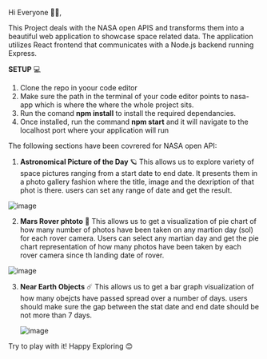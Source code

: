 Hi Everyone 👋🏻,

This Project deals with the NASA open APIS and transforms them into a beautiful web application to showcase space related data. The application utilizes React frontend that communicates with a Node.js backend running Express.

**SETUP** 💻

1. Clone the repo in yoour code editor
2. Make sure the path in the terminal of your code editor points to nasa-app which is where the where the whole project sits.
3. Run the comand **npm install** to install the required dependancies.
4. Once installed, run the command **npm start** and it will navigate to the localhost port where your application will run

The following sections have been covrered for NASA open API:

1. **Astronomical Picture of the Day** 🪐
   This allows us to explore variety of space pictures ranging from a start date to end date. It presents them in a photo gallery fashion where the title, image and the dexription of that phot is there. users can set any range of date and get the result.

   
![image](https://github.com/user-attachments/assets/3e86ecf1-5a25-442c-9c32-3a4f0bc4337e)

2. **Mars Rover phtoto** 🚀
   This allows us to get a visualization of pie chart of how many number of photos have been taken on any martion day (sol) for each rover camera. Users can select any martian day and get the pie chart representation of how many photos have been taken by each rover camera since th landing date of rover.

  ![image](https://github.com/user-attachments/assets/aff3b4c7-e816-4c34-a481-423ec94eb6e6)

3. **Near Earth Objects** ☄️
   This allows us to get a bar graph visualization of how many obejcts have passed spread over a number of days. users should make sure the gap between the stat date and end date should be not more than 7 days.

   ![image](https://github.com/user-attachments/assets/0f9b076e-74d6-4788-bedc-b83afa09ef64)


Try to play with it! Happy Exploring 😊
